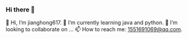 ### Hi there 👋

👋 Hi, I’m jianghong617.
🌱 I’m currently learning java and python.
👯 I’m looking to collaborate on ...
📫 How to reach me: 1551691069@qq.com.
